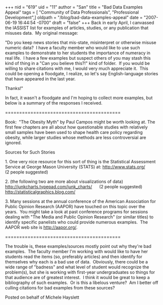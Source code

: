 +++
nid = "619"
uid = "11"
author = "San"
title = "Bad Data Examples Appeal"
tags = [ "Community of Data Professionals", "Professional Development",]
oldpath = "/blog/bad-data-examples-appeal"
date = "2007-06-19 16:44:54 -0700"
draft = "false"
+++
Back in early April, I canvassed the IASSIST list for examples of
articles, studies, or any publication that misuses data.  My original
message:

"Do you keep news stories that mis-state, misinterpret or otherwise
misuse numeric data?  I have a faculty member who would like to use such
examples to demonstrate to her students the importance of numeracy in
real life.  I have a few examples but suspect others of you may stash
this kind of thing in a \"Can you believe this?!\" kind of folder.  If
you would be willing to share citations with me, I would very much
appreciate it.  This could be opening a floodgate, I realize, so let\'s
say English-language stories that have appeared in the last year.

Thanks!"

In fact, it wasn't a floodgate and I'm hoping to collect more examples,
but below is a summary of the responses I received.

=========================================

Book:  \"The Obesity Myth\" by Paul Campos might be worth looking at.
The first few chapters are all about how questionable studies with
relatively small samples have been used to shape health care policy
regarding obesity, while larger studies whose methods are less
controversial are ignored.

Sources for Such Stories

1\. One very nice resource for this sort of thing is the Statistical
Assessment Service at George Mason University (STATS) at:
<http://www.stats.org/>          (2 people suggested)

2\. (the following two are more about visualizations of data)
<http://junkcharts.typepad.com/junk_charts/>      (2 people suggested)
<http://statisticalgraphics.blog.com/>

3\. Many sessions at the annual conference of the American Association
for Public Opinion Research (AAPOR) have touched on this topic over the
years.  You might take a look at past conference programs for sessions
dealing with \"The Media and Public Opinion Research\" (or similar
titles) to identify specific panelists who could provide numerous
examples.  The AAPOR web site is <http://aapor.org/>.

=========================================

The trouble is, these examples/sources mostly point out why they're bad
examples.  The faculty member I'm working with would like to have her
students read the items (so, preferably articles) and then identify for
themselves why each is a bad use of data.  Obviously, there could be a
wide range of "badness" and what level of student would recognize the
problem(s), but she is working with first-year undergraduates so things
for that audience are of greatest interest.  I think it would be great
to keep a bibliography of such examples.  Or is this a libelous
venture?  Am I better off culling citations for bad examples from these
sources?

Posted on behalf of Michele Hayslett
